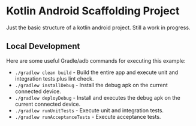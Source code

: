 # Kotlin Android Scaffolding Project
Just the basic structure of a kotlin android project. Still a work in progress.

Local Development
-----------------

Here are some useful Gradle/adb commands for executing this example:

 * `./gradlew clean build` - Build the entire app and execute unit and integration tests plus lint check.
 * `./gradlew installDebug` - Install the debug apk on the current connected device.
 * `./gradlew deployDebug` - Install and executes the debug apk on the current connected device.
 * `./gradlew runUnitTests` - Execute unit and integration tests. 
 * `./gradlew runAcceptanceTests` - Execute acceptance tests.
